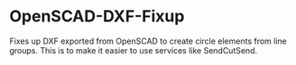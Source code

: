 # OpenSCAD-DXF-Fixup
Fixes up DXF exported from OpenSCAD to create circle elements from line groups. This is to make it easier to use services like SendCutSend.
